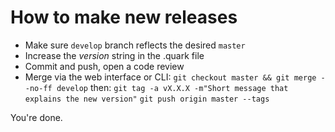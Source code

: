 # How to make new releases

* Make sure `develop` branch reflects the desired `master`
* Increase the _version_ string in the .quark file
* Commit and push, open a code review
* Merge via the web interface or CLI:
  `git checkout master && git merge --no-ff develop`
  then: `git tag -a vX.X.X -m"Short message that explains the new version"`
  `git push origin master --tags`

You're done.
